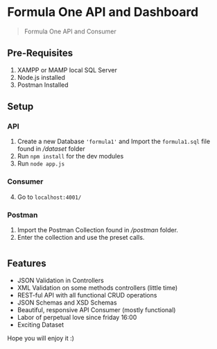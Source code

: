# Formula One API and Dashboard
 >Formula One API and Consumer

## Pre-Requisites
1. XAMPP or MAMP local SQL Server 
2. Node.js installed
3. Postman Installed

## Setup
### API
1. Create a new Database `'formula1'` and Import the `formula1.sql` file found in */dataset* folder
2. Run `npm install` for the dev modules
3. Run `node app.js`
### Consumer
4. Go to `localhost:4001/`
### Postman
1. Import the Postman Collection found in */postman* folder.
2. Enter the collection and use the preset calls.

#
## Features
* JSON Validation in Controllers
* XML Validation on some methods controllers (little time)
* REST-ful API with all functional CRUD operations
* JSON Schemas and XSD Schemas
* Beautiful, responsive API Consumer (mostly functional)
* Labor of perpetual love since friday 16:00
* Exciting Dataset

Hope you will enjoy it :)